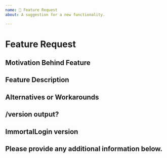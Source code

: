 ```yaml
---
name: 🚀 Feature Request
about: A suggestion for a new functionality.

---
```


# Feature Request

## Motivation Behind Feature
<!-- Why should this feature be implemented? What problem does it solve? -->

## Feature Description
<!-- 
Describe your feature request in detail
Please provide any code examples or screenshots of what this feature would look like
Are there any drawbacks? Will this break anything for existing users? 
-->

## Alternatives or Workarounds
<!-- 
Describe alternatives or workarounds you are currently using 
Are there ways to do this with existing functionality?
-->

## /version output?

<!-- Please note that _WITHOUT_ the specific version output your issue _WILL BE IGNORED_ -->
<!-- A /version output looks like this: This server is running CraftBukkit version git-Spigot-06f33d0-86fdf92 (MC: 1.12.2) (Implementing API version 1.12.2-R0.1-SNAPSHOT) -->

<!-- Adding e.g. only 1.12.2 will lead _IGNORED ISSUES_ -->

## ImmortalLogin version

<!-- _LATEST_ is _NOT_ a valid version -->

## Please provide any additional information below.
